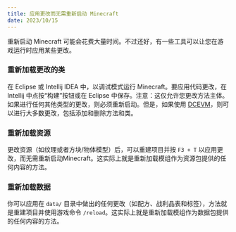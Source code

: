 ```yaml
---
title: 应用更改而无需重新启动 Minecraft
date: 2023/10/15
---
```


重新启动 Minecraft 可能会花费大量时间。不过还好，有一些工具可以让您在游戏运行时应用某些更改。

### 重新加载更改的类

在 Eclipse 或 Intellij IDEA 中，以调试模式运行 Minecraft。要应用代码更改，在 Intellij 中点按“构建”按钮或在 Eclipse 中保存。注意：这仅允许您更改方法主体。如果进行任何其他类型的更改，则必须重新启动。但是，如果使用 [DCEVM](http://dcevm.github.io/)，则可以进行大多数更改，包括添加和删除方法和类。

### 重新加载资源

更改资源（如纹理或者方块/物体模型）后，可以重建项目并按 `F3 + T` 以应用更改，而无需重新启动Minecraft。这实际上就是重新加载模组作为资源包提供的任何内容的方法。

### 重新加载数据

你可以应用在 `data/` 目录中做出的任何更改（如配方、战利品表和标签），方法就是重建项目并使用游戏命令 `/reload`。这实际上就是重新加载模组作为数据包提供的任何内容的方法。